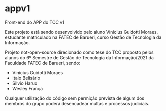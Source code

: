 # appv1
Front-end do APP do TCC v1

Este projeto está sendo desenvolvido pelo aluno Vinicius Guidotti Moraes, estudante matrículado na FATEC de Barueri, curso Gestão de Tecnologia da Informação.

Projeto not-open-source direcionado como tese do TCC proposto pelos alunos do 6º Semestre de Gestão de Tecnologia da Informação/2021 da Faculdade FATEC de Barueri, sendo:

- Vinicius Guidotti Moraes
- Italo Belisário
- Silvio Haruo
- Wesley França

Qualquer utilização do código sem permição prevista de algum dos membros do grupo poderá desencadear multas e processos judiciais.
